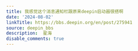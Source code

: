 ```yaml
---
title: 我感觉这个消息通知栏跟原来deepin启动器很搭啊
date: '2024-08-02'
linkTitle: https://bbs.deepin.org/en/post/275941
source: deepin_bbs
description:  星海 
disable_comments: true
---
```


